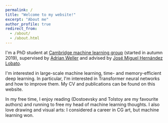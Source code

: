 ```yaml
---
permalink: /
title: "Welcome to my website!"
excerpt: "About me"
author_profile: true
redirect_from: 
  - /about/
  - /about.html
---
```


I'm a PhD student at [Cambridge machine learning group](http://mlg.eng.cam.ac.uk/) (started in autumn 2019), supervised by [Adrian Weller](http://mlg.eng.cam.ac.uk/adrian/) and advised by [José Miguel Hernández Lobato](https://jmhl.org/).

I'm interested in large-scale machine learning, time- and memory-efficient deep learning. In particular, I'm interested in Transformer neural networks and how to improve them. My CV and publications can be found on this website.

In my free time, I enjoy reading (Dostoevsky and Tolstoy are my favourite authors) and running to free my head of machine learning thoughts. I also love drawing and visual arts: I considered a career in CG art, but machine learning won.
